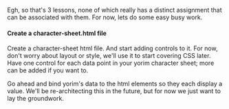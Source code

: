 Egh, so that's 3 lessons, none of which really has a distinct assignment that can be associated with them. For now, lets do some easy busy work. 

#### Create a character-sheet.html file 
Create a character-sheet html file. And start adding controls to it. For now, don't worry about layout or style, we'll use it to start covering CSS later. Have one control for each data point in your yorim character sheet; more can be added if you want to. 

Go ahead and bind yorim's data to the html elements so they each display a value. We'll be re-architecting this in the future, but for now we just want to lay the groundwork.

